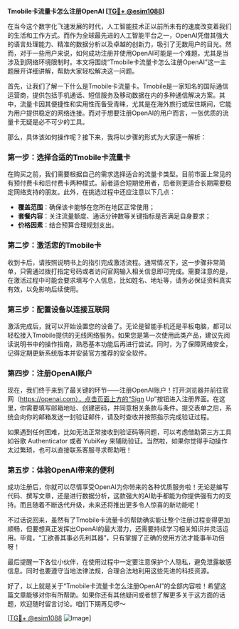 **Tmobile卡流量卡怎么注册OpenAI [[TG💪+ @esim1088](https://t.me/s/esim1088)]**

在当今这个数字化飞速发展的时代，人工智能技术正以前所未有的速度改变着我们的生活和工作方式。而作为全球最先进的人工智能平台之一，OpenAI凭借其强大的语言处理能力、精准的数据分析以及卓越的创新力，吸引了无数用户的目光。然而，对于一些用户来说，如何成功注册并使用OpenAI可能是一个难题，尤其是当涉及到网络环境限制时。本文将围绕“Tmobile卡流量卡怎么注册OpenAI”这一主题展开详细讲解，帮助大家轻松解决这一问题。

首先，让我们了解一下什么是Tmobile卡流量卡。Tmobile是一家知名的国际通信运营商，提供包括手机通话、短信服务及移动数据在内的多种通信解决方案。其中，流量卡因其便捷性和实用性而备受青睐，尤其是在海外旅行或居住期间，它能为用户提供稳定的网络连接。而对于想要注册OpenAI的用户而言，一张优质的流量卡无疑是必不可少的工具。

那么，具体该如何操作呢？接下来，我将以步骤的形式为大家逐一解析：

### 第一步：选择合适的Tmobile卡流量卡
在购买之前，我们需要根据自己的需求选择适合的流量卡类型。目前市面上常见的有预付费卡和后付费卡两种模式。前者适合短期使用者，后者则更适合长期需要稳定网络支持的朋友。此外，在挑选过程中还应注意以下几点：
- **覆盖范围**：确保该卡能够在您所在地区正常使用；
- **套餐内容**：关注流量额度、通话分钟数等关键指标是否满足自身要求；
- **价格因素**：结合预算合理规划支出。

### 第二步：激活您的Tmobile卡
收到卡后，请按照说明书上的指引完成激活流程。通常情况下，这一步骤非常简单，只需通过拨打指定号码或者访问官网输入相关信息即可完成。需要注意的是，在激活过程中可能会要求填写个人信息，比如姓名、地址等，请务必保证资料真实有效，以免影响后续使用。

### 第三步：配置设备以连接互联网
激活完成后，就可以开始设置您的设备了。无论是智能手机还是平板电脑，都可以轻松接入Tmobile提供的无线网络服务。如果您是第一次使用此类产品，建议先阅读说明书中的操作指南，熟悉基本功能后再进行尝试。同时，为了保障网络安全，记得定期更新系统版本并安装官方推荐的安全软件。

### 第四步：注册OpenAI账户
现在，我们终于来到了最关键的环节——注册OpenAI账户！打开浏览器并前往官网（https://openai.com），点击页面上方的“Sign Up”按钮进入注册界面。在这里，你需要填写邮箱地址、创建密码，并同意相关条款与条件。提交表单之后，系统会向你的邮箱发送一封验证邮件，请及时查收并按照指示完成验证过程。

如果遇到任何困难，比如无法正常接收到验证码等问题，可以考虑借助第三方工具如谷歌 Authenticator 或者 YubiKey 来辅助验证。当然啦，如果你觉得手动操作太过繁琐，也可以直接联系客服寻求帮助哦！

### 第五步：体验OpenAI带来的便利
成功注册后，你就可以尽情享受OpenAI为你带来的各种优质服务啦！无论是编写代码、撰写文章，还是进行数据分析，这款强大的AI助手都能为你提供强有力的支持。而且随着不断迭代升级，未来还将推出更多令人惊喜的新功能呢！

不过话说回来，虽然有了Tmobile卡流量卡的帮助确实能让整个注册过程变得更加顺畅，但要想真正发挥出OpenAI的最大潜力，还需要持续学习相关知识并灵活运用。毕竟，“工欲善其事必先利其器”，只有掌握了正确的使用方法才能事半功倍呀！

最后提醒一下各位小伙伴，在使用过程中一定要注意保护个人隐私，避免泄露敏感信息。同时也要遵守当地法律法规，合理合法地利用这些先进的科技资源。

好了，以上就是关于“Tmobile卡流量卡怎么注册OpenAI”的全部内容啦！希望这篇文章能够对你有所帮助。如果你还有其他疑问或者想了解更多关于这方面的话题，欢迎随时留言讨论。咱们下期再见啰～ 

[[TG💪+ @esim1088](https://t.me/s/esim1088) ![Image](https://i.postimg.cc/4NQfJmqS/Snipaste-2025-05-13-00-14-12.png)]